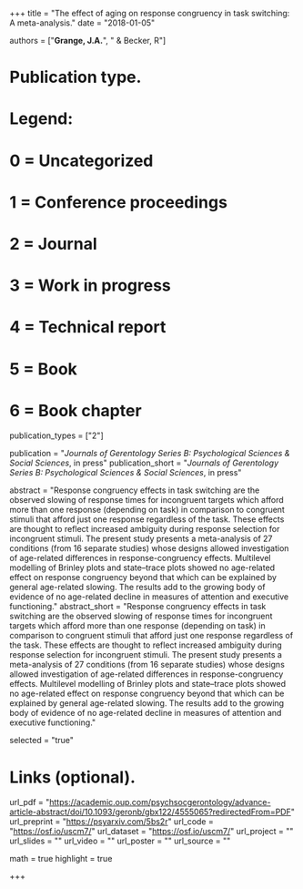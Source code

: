 +++
title = "The effect of aging on response congruency in task switching: A meta-analysis."
date = "2018-01-05"

authors = ["**Grange, J.A.**", " & Becker, R"]

# Publication type.
# Legend:
# 0 = Uncategorized
# 1 = Conference proceedings
# 2 = Journal
# 3 = Work in progress
# 4 = Technical report
# 5 = Book
# 6 = Book chapter
publication_types = ["2"]

publication = "*Journals of Gerentology Series B: Psychological Sciences & Social Sciences*, in press"
publication_short = "*Journals of Gerentology Series B: Psychological Sciences & Social Sciences*, in press"

abstract = "Response congruency effects in task switching are the observed slowing of response times for incongruent targets which afford more than one response (depending on task) in comparison to congruent stimuli that afford just one response regardless of the task. These effects are thought to reflect increased ambiguity during response selection for incongruent stimuli. The present study presents a meta-analysis of 27 conditions (from 16 separate studies) whose designs allowed investigation of age-related differences in response-congruency effects. Multilevel modelling of Brinley plots and state–trace plots showed no age-related effect on response congruency beyond that which can be explained by general age-related slowing. The results add to the growing body of evidence of no age-related decline in measures of attention and executive functioning."
abstract_short = "Response congruency effects in task switching are the observed slowing of response times for incongruent targets which afford more than one response (depending on task) in comparison to congruent stimuli that afford just one response regardless of the task. These effects are thought to reflect increased ambiguity during response selection for incongruent stimuli. The present study presents a meta-analysis of 27 conditions (from 16 separate studies) whose designs allowed investigation of age-related differences in response-congruency effects. Multilevel modelling of Brinley plots and state–trace plots showed no age-related effect on response congruency beyond that which can be explained by general age-related slowing. The results add to the growing body of evidence of no age-related decline in measures of attention and executive functioning."

selected = "true"

# Links (optional).
url_pdf = "https://academic.oup.com/psychsocgerontology/advance-article-abstract/doi/10.1093/geronb/gbx122/4555065?redirectedFrom=PDF"
url_preprint = "https://psyarxiv.com/5bs2r"
url_code = "https://osf.io/uscm7/"
url_dataset = "https://osf.io/uscm7/"
url_project = ""
url_slides = ""
url_video = ""
url_poster = ""
url_source = ""

math = true
highlight = true

+++